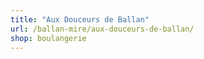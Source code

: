 ```yaml
---
title: "Aux Douceurs de Ballan"
url: /ballan-mire/aux-douceurs-de-ballan/
shop: boulangerie
---
```

